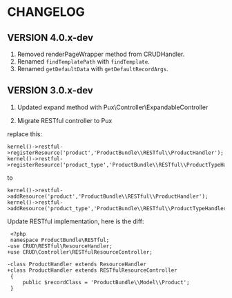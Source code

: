 CHANGELOG
=========

VERSION 4.0.x-dev
-----------------

1. Removed renderPageWrapper method from CRUDHandler.
2. Renamed `findTemplatePath` with `findTemplate`.
3. Renamed `getDefaultData` with `getDefaultRecordArgs`.


VERSION 3.0.x-dev
-----------------

1. Updated expand method with Pux\Controller\ExpandableController

2. Migrate RESTful controller to Pux

replace this:

    kernel()->restful->registerResource('product','ProductBundle\\RESTful\\ProductHandler');
    kernel()->restful->registerResource('product_type','ProductBundle\\RESTful\\ProductTypeHandler');

to

    kernel()->restful->addResource('product','ProductBundle\\RESTful\\ProductHandler');
    kernel()->restful->addResource('product_type','ProductBundle\\RESTful\\ProductTypeHandler');

Update RESTful implementation, here is the diff:

     <?php
     namespace ProductBundle\RESTful;
    -use CRUD\RESTful\ResourceHandler;
    +use CRUD\Controller\RESTfulResourceController;

    -class ProductHandler extends ResourceHandler
    +class ProductHandler extends RESTfulResourceController
     {
         public $recordClass = 'ProductBundle\\Model\\Product';
     }





